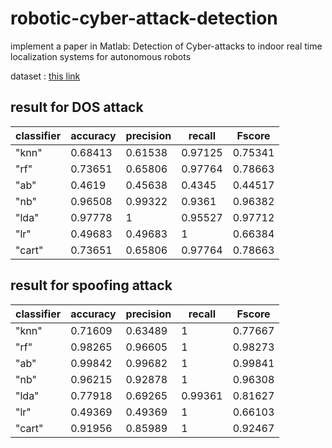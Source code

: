 # robotic-cyber-attack-detection
implement a paper in Matlab: Detection of Cyber-attacks to indoor real time localization systems for autonomous robots

dataset :
[ this link ](http://robotica.unileon.es/index.php/Benchmark_dataset_for_training/testing_of_Machine_Learning_Models_to_detect_cyber-attacks_to_an_indoor_real_time_localization_system_for_autonomous_robots)

## result for DOS attack
| classifier | accuracy | precision | recall | Fscore |
| --- | --- | --- | --- | --- | 
"knn" | 0.68413 | 0.61538 | 0.97125 | 0.75341
"rf"     |     0.73651  |   0.65806    |  0.97764 |   0.78663
"ab"     |      0.4619  |   0.45638   |    0.4345  |  0.44517
"nb"     |     0.96508  |   0.99322   |    0.9361  |  0.96382
"lda"    |     0.97778  |         1   |   0.95527  |  0.97712
"lr"     |     0.49683  |   0.49683   |         1  | 0.66384
"cart"   |     0.73651  |   0.65806   |   0.97764   | 0.78663


## result for spoofing attack
| classifier | accuracy | precision | recall | Fscore |
| --- | --- | --- | --- | --- | 
"knn"    |     0.71609  |   0.63489 |           1 |   0.77667
"rf"     |     0.98265   |  0.96605  |          1 |   0.98273
"ab"      |    0.99842    | 0.99682  |          1 |   0.99841
"nb"       |   0.96215  |   0.92878   |         1 |   0.96308
"lda"       |  0.77918   |  0.69265   |   0.99361 |   0.81627
"lr"      |    0.49369  |   0.49369   |         1 |   0.66103
"cart"    |    0.91956   |  0.85989   |         1  |  0.92467
